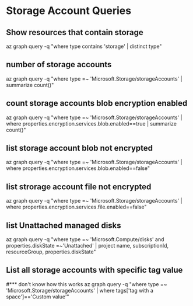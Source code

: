 # Storage Account Queries

## Show resources that contain storage
az graph query -q "where type contains 'storage' | distinct type"

## number of storage accounts
az graph query -q "where type =~ 'Microsoft.Storage/storageAccounts' | summarize count()"

## count storage accounts blob encryption enabled
az graph query -q "where type =~ 'Microsoft.Storage/storageAccounts' | where properties.encryption.services.blob.enabled==true | summarize count()"

## list storage account blob not encrypted
az graph query -q "where type =~ 'Microsoft.Storage/storageAccounts' | where properties.encryption.services.blob.enabled==false"

## list strorage account file not encrypted
az graph query -q "where type =~ 'Microsoft.Storage/storageAccounts' | where properties.encryption.services.file.enabled==false"

## list Unattached managed disks
az graph query -q "where type =~ 'Microsoft.Compute/disks' and properties.diskState =~'Unattached' | project name, subscriptionId, resourceGroup, properties.diskState"

## List all storage accounts with specific tag value
#*** don't know how this works
az graph query -q "where type =~ 'Microsoft.Storage/storageAccounts' | where tags['tag with a space']=='Custom value'"
